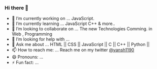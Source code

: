 ### Hi there 👋


<!-- **vansh911/vansh911** is a ✨ _special_ ✨ repository because its `README.md` (this file) appears on your GitHub profile. -->



- 🔭 I’m currently working on ... JavaScript.
- 🌱 I’m currently learning ... JavaScript C++ & more..
- 👯 I’m looking to collaborate on ... The new Technologies Comming. in Web , Programming
- 🤔 I’m looking for help with ... 
- 💬 Ask me about ... HTML || CSS || JavaScript || C || C++ || Python || 
- 📫 How to reach me: ...  Reach me on my twitter [@vansh1190](https://twitter.com/Vansh1190)
- 😄 Pronouns: ... 
- ⚡ Fun fact: ... 

